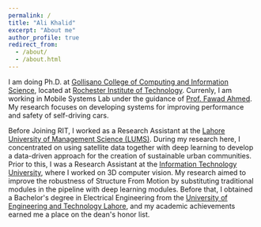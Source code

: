 ```yaml
---
permalink: /
title: "Ali Khalid"
excerpt: "About me"
author_profile: true
redirect_from: 
  - /about/
  - /about.html
---
```


I am doing Ph.D. at [Gollisano College of Computing and Information Science](https://www.rit.edu/computing/), located at [Rochester Institute of Technology](https://www.rit.edu/). Currenly, I am working in Mobile Systems Lab under the guidance of [Prof. Fawad Ahmed](https://fawadahm.github.io/). My research focuses on developing systems for improving performance and safety of self-driving cars. 
 
Before Joining RIT, I worked as a Research Assistant at the [Lahore University of Management Science (LUMS)](https://sbasse.lums.edu.pk/). During my research here, I concentrated on using satellite data together with deep learning to develop a data-driven approach for the creation of sustainable urban communities. Prior to this, I was a Research Assistant at the [Information Technology University](https://itu.edu.pk/), where I worked on 3D computer vision. My research aimed to improve the robustness of Structure From Motion by substituting traditional modules in the pipeline with deep learning modules. Before that, I obtained a Bachelor's degree in Electrical Engineering from the [University of Engineering and Technology Lahore](https://www.uet.edu.pk/), and my academic achievements earned me a place on the dean's honor list. 
